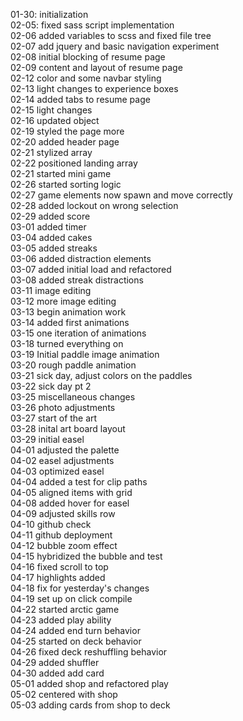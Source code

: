 01-30: initialization  
02-05: fixed sass script implementation  
02-06 added variables to scss and fixed file tree  
02-07 add jquery and basic navigation experiment  
02-08 initial blocking of resume page  
02-09 content and layout of resume page  
02-12 color and some navbar styling  
02-13 light changes to experience boxes  
02-14 added tabs to resume page  
02-15 light changes  
02-16 updated object  
02-19 styled the page more  
02-20 added header page  
02-21 stylized array  
02-22 positioned landing array  
02-21 started mini game  
02-26 started sorting logic  
02-27 game elements now spawn and move correctly  
02-28 added lockout on wrong selection  
02-29 added score  
03-01 added timer  
03-04 added cakes  
03-05 added streaks  
03-06 added distraction elements  
03-07 added initial load and refactored  
03-08 added streak distractions  
03-11 image editing  
03-12 more image editing  
03-13 begin animation work  
03-14 added first animations  
03-15 one iteration of animations  
03-18 turned everything on  
03-19 Initial paddle image animation  
03-20 rough paddle animation  
03-21 sick day, adjust colors on the paddles  
03-22 sick day pt 2  
03-25 miscellaneous changes  
03-26 photo adjustments  
03-27 start of the art  
03-28 inital art board layout  
03-29 initial easel  
04-01 adjusted the palette  
04-02 easel adjustments  
04-03 optimized easel  
04-04 added a test for clip paths  
04-05 aligned items with grid  
04-08 added hover for easel  
04-09 adjusted skills row  
04-10 github check  
04-11 github deployment  
04-12 bubble zoom effect  
04-15 hybridized the bubble and test  
04-16 fixed scroll to top  
04-17 highlights added  
04-18 fix for yesterday's changes  
04-19 set up on click compile  
04-22 started arctic game  
04-23 added play ability  
04-24 added end turn behavior  
04-25 started on deck behavior  
04-26 fixed deck reshuffling behavior  
04-29 added shuffler  
04-30 added add card  
05-01 added shop and refactored play  
05-02 centered with shop  
05-03 adding cards from shop to deck  